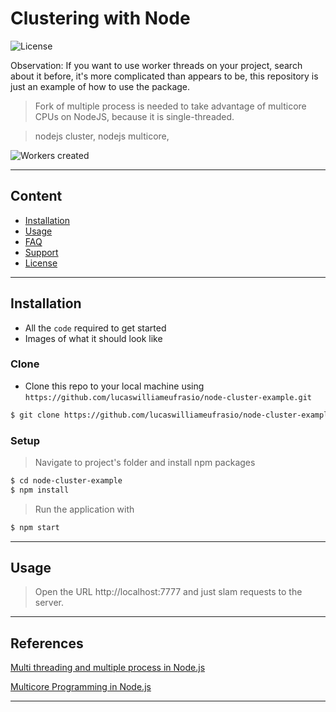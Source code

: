 # Clustering with Node

![License](http://img.shields.io/:license-mit-blue.svg?style=flat-square)

Observation: If you want to use worker threads on your project, search about it before, it's more complicated than appears to be, this repository is just an example of how to use the package.

> Fork of multiple process is needed to take advantage of multicore CPUs on NodeJS, because it is single-threaded.

> nodejs cluster, nodejs multicore,



![Workers created](https://user-images.githubusercontent.com/34021576/106593296-68242680-652f-11eb-90bd-db7e5427d413.png)

---

## Content


- [Installation](#installation)
- [Usage](#usage)
- [FAQ](#faq)
- [Support](#support)
- [License](#license)


---

## Installation

- All the `code` required to get started
- Images of what it should look like

### Clone

- Clone this repo to your local machine using `https://github.com/lucaswilliameufrasio/node-cluster-example.git`

```bash
$ git clone https://github.com/lucaswilliameufrasio/node-cluster-example.git
```

### Setup

> Navigate to project's folder and install npm packages

```bash
$ cd node-cluster-example
$ npm install
```

> Run the application with

```bash
$ npm start
```
---

## Usage
> Open the URL http://localhost:7777 and just slam requests to the server.

---

## References

[Multi threading and multiple process in Node.js](https://itnext.io/multi-threading-and-multi-process-in-node-js-ffa5bb5cde98)

[Multicore Programming in Node.js](https://dzone.com/articles/multicore-programming-in-nodejs)

---
